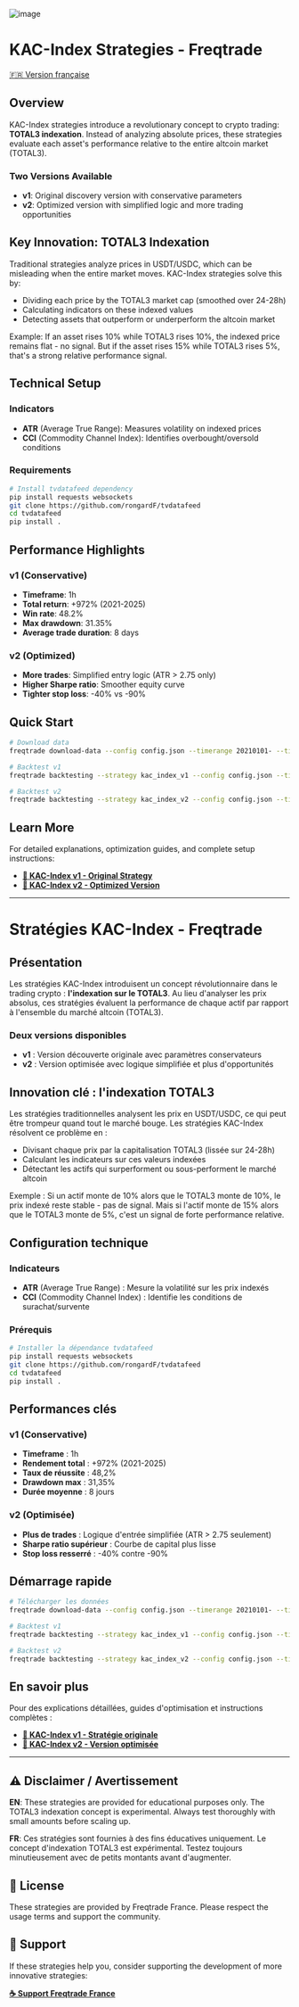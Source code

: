 ![image](https://github.com/user-attachments/assets/12539f4b-a241-45d6-b9eb-dbb117a51946)

# KAC-Index Strategies - Freqtrade

[🇫🇷 Version française](#stratégies-kac-index---freqtrade)

## Overview

KAC-Index strategies introduce a revolutionary concept to crypto trading: **TOTAL3 indexation**. Instead of analyzing absolute prices, these strategies evaluate each asset's performance relative to the entire altcoin market (TOTAL3).

### Two Versions Available

- **v1**: Original discovery version with conservative parameters
- **v2**: Optimized version with simplified logic and more trading opportunities

## Key Innovation: TOTAL3 Indexation

Traditional strategies analyze prices in USDT/USDC, which can be misleading when the entire market moves. KAC-Index strategies solve this by:

- Dividing each price by the TOTAL3 market cap (smoothed over 24-28h)
- Calculating indicators on these indexed values
- Detecting assets that outperform or underperform the altcoin market

Example: If an asset rises 10% while TOTAL3 rises 10%, the indexed price remains flat - no signal. But if the asset rises 15% while TOTAL3 rises 5%, that's a strong relative performance signal.

## Technical Setup

### Indicators
- **ATR** (Average True Range): Measures volatility on indexed prices
- **CCI** (Commodity Channel Index): Identifies overbought/oversold conditions

### Requirements
```bash
# Install tvdatafeed dependency
pip install requests websockets
git clone https://github.com/rongardF/tvdatafeed
cd tvdatafeed
pip install .
```

## Performance Highlights

### v1 (Conservative)
- **Timeframe**: 1h
- **Total return**: +972% (2021-2025)
- **Win rate**: 48.2%
- **Max drawdown**: 31.35%
- **Average trade duration**: 8 days

### v2 (Optimized)
- **More trades**: Simplified entry logic (ATR > 2.75 only)
- **Higher Sharpe ratio**: Smoother equity curve
- **Tighter stop loss**: -40% vs -90%

## Quick Start

```bash
# Download data
freqtrade download-data --config config.json --timerange 20210101- --timeframe 1h

# Backtest v1
freqtrade backtesting --strategy kac_index_v1 --config config.json --timerange 20210101- --timeframe 1h --max-open-trades -1

# Backtest v2
freqtrade backtesting --strategy kac_index_v2 --config config.json --timerange 20210101- --timeframe 1h --max-open-trades -1
```

## Learn More

For detailed explanations, optimization guides, and complete setup instructions:

- **[📖 KAC-Index v1 - Original Strategy](https://buymeacoffee.com/freqtrade_france/stratgie-kac-index-utilisation-d-indexation-sur-le-total3-keltner-atr-et-cci)**
- **[📖 KAC-Index v2 - Optimized Version](https://buymeacoffee.com/freqtrade_france/kac-index-v2-stratgie-atr-cci-indexe-total3-optimise)**

---

# Stratégies KAC-Index - Freqtrade

## Présentation

Les stratégies KAC-Index introduisent un concept révolutionnaire dans le trading crypto : **l'indexation sur le TOTAL3**. Au lieu d'analyser les prix absolus, ces stratégies évaluent la performance de chaque actif par rapport à l'ensemble du marché altcoin (TOTAL3).

### Deux versions disponibles

- **v1** : Version découverte originale avec paramètres conservateurs
- **v2** : Version optimisée avec logique simplifiée et plus d'opportunités

## Innovation clé : l'indexation TOTAL3

Les stratégies traditionnelles analysent les prix en USDT/USDC, ce qui peut être trompeur quand tout le marché bouge. Les stratégies KAC-Index résolvent ce problème en :

- Divisant chaque prix par la capitalisation TOTAL3 (lissée sur 24-28h)
- Calculant les indicateurs sur ces valeurs indexées
- Détectant les actifs qui surperforment ou sous-performent le marché altcoin

Exemple : Si un actif monte de 10% alors que le TOTAL3 monte de 10%, le prix indexé reste stable - pas de signal. Mais si l'actif monte de 15% alors que le TOTAL3 monte de 5%, c'est un signal de forte performance relative.

## Configuration technique

### Indicateurs
- **ATR** (Average True Range) : Mesure la volatilité sur les prix indexés
- **CCI** (Commodity Channel Index) : Identifie les conditions de surachat/survente

### Prérequis
```bash
# Installer la dépendance tvdatafeed
pip install requests websockets
git clone https://github.com/rongardF/tvdatafeed
cd tvdatafeed
pip install .
```

## Performances clés

### v1 (Conservative)
- **Timeframe** : 1h
- **Rendement total** : +972% (2021-2025)
- **Taux de réussite** : 48,2%
- **Drawdown max** : 31,35%
- **Durée moyenne** : 8 jours

### v2 (Optimisée)
- **Plus de trades** : Logique d'entrée simplifiée (ATR > 2.75 seulement)
- **Sharpe ratio supérieur** : Courbe de capital plus lisse
- **Stop loss resserré** : -40% contre -90%

## Démarrage rapide

```bash
# Télécharger les données
freqtrade download-data --config config.json --timerange 20210101- --timeframe 1h

# Backtest v1
freqtrade backtesting --strategy kac_index_v1 --config config.json --timerange 20210101- --timeframe 1h --max-open-trades -1

# Backtest v2
freqtrade backtesting --strategy kac_index_v2 --config config.json --timerange 20210101- --timeframe 1h --max-open-trades -1
```

## En savoir plus

Pour des explications détaillées, guides d'optimisation et instructions complètes :

- **[📖 KAC-Index v1 - Stratégie originale](https://buymeacoffee.com/freqtrade_france/stratgie-kac-index-utilisation-d-indexation-sur-le-total3-keltner-atr-et-cci)**
- **[📖 KAC-Index v2 - Version optimisée](https://buymeacoffee.com/freqtrade_france/kac-index-v2-stratgie-atr-cci-indexe-total3-optimise)**

---

## ⚠️ Disclaimer / Avertissement

**EN**: These strategies are provided for educational purposes only. The TOTAL3 indexation concept is experimental. Always test thoroughly with small amounts before scaling up.

**FR**: Ces stratégies sont fournies à des fins éducatives uniquement. Le concept d'indexation TOTAL3 est expérimental. Testez toujours minutieusement avec de petits montants avant d'augmenter.

## 📝 License

These strategies are provided by Freqtrade France. Please respect the usage terms and support the community.

## 🤝 Support

If these strategies help you, consider supporting the development of more innovative strategies:

**[☕ Support Freqtrade France](https://buymeacoffee.com/freqtrade_france)**
